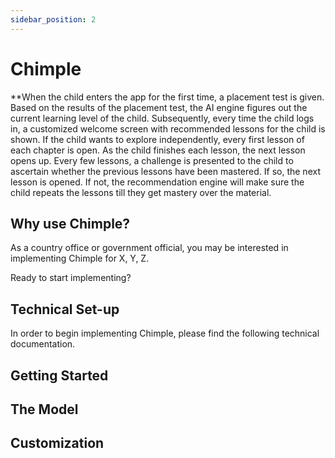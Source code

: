 ```yaml
---
sidebar_position: 2
---
```


# Chimple

**When the child enters the app for the first time, a placement test is given. Based on the results of the placement test, the AI engine figures out the current learning level of the child. Subsequently, every time the child logs in, a customized welcome screen with recommended lessons for the child is shown. If the child wants to explore independently, every first lesson of each chapter is open. As the child finishes each lesson, the next lesson opens up. Every few lessons, a challenge is presented to the child to ascertain whether the previous lessons have been mastered. If so, the next lesson is opened. If not, the recommendation engine will make sure the child repeats the lessons till they get mastery over the material.

## Why use Chimple? 

As a country office or government official, you may be interested in implementing Chimple for X, Y, Z.

Ready to start implementing?

## Technical Set-up 

In order to begin implementing Chimple, please find the following technical documentation.

## Getting Started

## The Model

## Customization 
